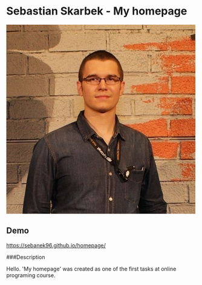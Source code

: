 # Sebastian Skarbek - My homepage

![Sebastian](images/Seba.jpg)

## Demo

https://sebanek96.github.io/homepage/

###Description

Hello. 'My homepage' was created as one of the first tasks at online programing course.
